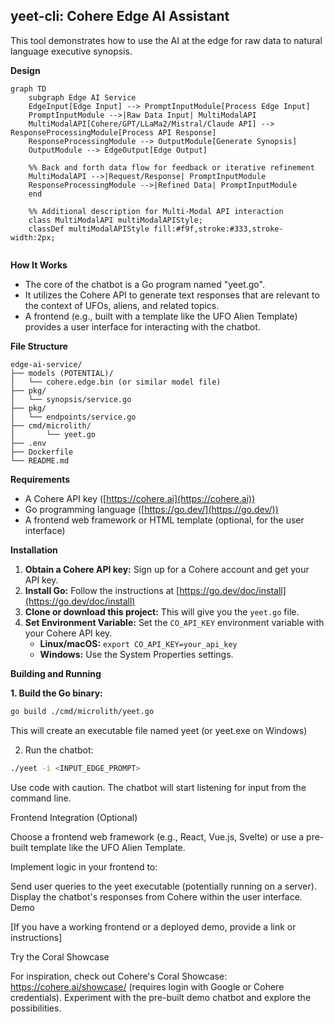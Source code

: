 ## yeet-cli: Cohere Edge AI Assistant

This tool demonstrates how to use the AI at the edge for raw data to natural language executive synopsis.

**Design**
```mermaid
graph TD
    subgraph Edge AI Service
    EdgeInput[Edge Input] --> PromptInputModule[Process Edge Input]
    PromptInputModule -->|Raw Data Input| MultiModalAPI
    MultiModalAPI[Cohere/GPT/LLaMa2/Mistral/Claude API] --> ResponseProcessingModule[Process API Response]
    ResponseProcessingModule --> OutputModule[Generate Synopsis]
    OutputModule --> EdgeOutput[Edge Output]
    
    %% Back and forth data flow for feedback or iterative refinement
    MultiModalAPI -->|Request/Response| PromptInputModule
    ResponseProcessingModule -->|Refined Data| PromptInputModule
    end

    %% Additional description for Multi-Modal API interaction
    class MultiModalAPI multiModalAPIStyle;
    classDef multiModalAPIStyle fill:#f9f,stroke:#333,stroke-width:2px;


```

**How It Works**

* The core of the chatbot is a Go program named "yeet.go".
* It utilizes the Cohere API to generate text responses that are relevant to the context of UFOs, aliens, and related topics.
* A frontend (e.g., built with a template like the UFO Alien Template) provides a user interface for interacting with the chatbot.

**File Structure**
```
edge-ai-service/
├── models (POTENTIAL)/
│   └── cohere.edge.bin (or similar model file)
├── pkg/
│   └── synopsis/service.go
├── pkg/
│   └── endpoints/service.go
├── cmd/microlith/
│       └── yeet.go
├── .env
├── Dockerfile
└── README.md
```

**Requirements**

* A Cohere API key ([https://cohere.ai](https://cohere.ai))
* Go programming language ([https://go.dev/](https://go.dev/))
* A frontend web framework or HTML template (optional, for the user interface)

**Installation**

1. **Obtain a Cohere API key:** Sign up for a Cohere account and get your API key.
2. **Install Go:** Follow the instructions at [https://go.dev/doc/install](https://go.dev/doc/install)
3. **Clone or download this project:** This will give you the `yeet.go` file.
4. **Set Environment Variable:** Set the `CO_API_KEY` environment variable with your Cohere API key.
   * **Linux/macOS:** `export CO_API_KEY=your_api_key`
   * **Windows:** Use the System Properties settings.

**Building and Running**

**1. Build the Go binary:**
```bash
go build ./cmd/microlith/yeet.go
```

This will create an executable file named yeet (or yeet.exe on Windows)

2. Run the chatbot:

```bash
./yeet -i <INPUT_EDGE_PROMPT>
```

Use code with caution.
The chatbot will start listening for input from the command line.

Frontend Integration (Optional)

Choose a frontend web framework (e.g., React, Vue.js, Svelte) or use a pre-built template like the UFO Alien Template.

Implement logic in your frontend to:

Send user queries to the yeet executable (potentially running on a server).
Display the chatbot's responses from Cohere within the user interface.
Demo

[If you have a working frontend or a deployed demo, provide a link or instructions]

Try the Coral Showcase

For inspiration, check out Cohere's Coral Showcase: https://cohere.ai/showcase/ (requires login with Google or Cohere credentials). Experiment with the pre-built demo chatbot and explore the possibilities.
